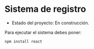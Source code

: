 <h1> Sistema de registro </h1>

- Estado del proyecto: En construcción.

Para ejecutar el sistema debes poner:

````npm install react````
